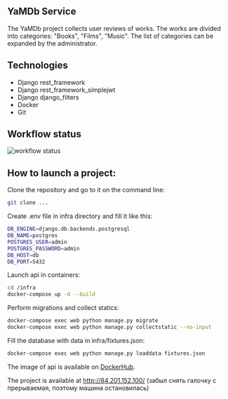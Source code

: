 ## YaMDb Service

The YaMDb project collects user reviews of works. 
The works are divided into categories: "Books", "Films", "Music". 
The list of categories can be expanded by the administrator.


## Technologies

- Django rest_framework
- Django rest_framework_simplejwt
- Django django_filters
- Docker
- Git

## Workflow status

![workflow status](https://github.com/nikpup/yamdb_final/actions/workflows/yamdb_workflow.yml/badge.svg)

## How to launch a project:

Clone the repository and go to it on the command line:
```sh
git clone ...
```


Create .env file in infra directory and fill it like this:

```sh
DB_ENGINE=django.db.backends.postgresql
DB_NAME=postgres
POSTGRES_USER=admin
POSTGRES_PASSWORD=admin
DB_HOST=db
DB_PORT=5432
```

Launch api in containers:

```sh
cd /infra
docker-compose up -d --build
```

Perform migrations and collect statics:

```sh
docker-compose exec web python manage.py migrate
docker-compose exec web python manage.py collectstatic --no-input 
```

Fill the database with data in infra/fixtures.json:

```sh
docker-compose exec web python manage.py loaddata fixtures.json 
```
The image of api is available on [DockerHub](https://hub.docker.com/repository/docker/peterzzz98/api-yamdb).

The project is available at http://84.201.152.100/
(забыл снять галочку с прерываемая, поэтому машина остановилась)